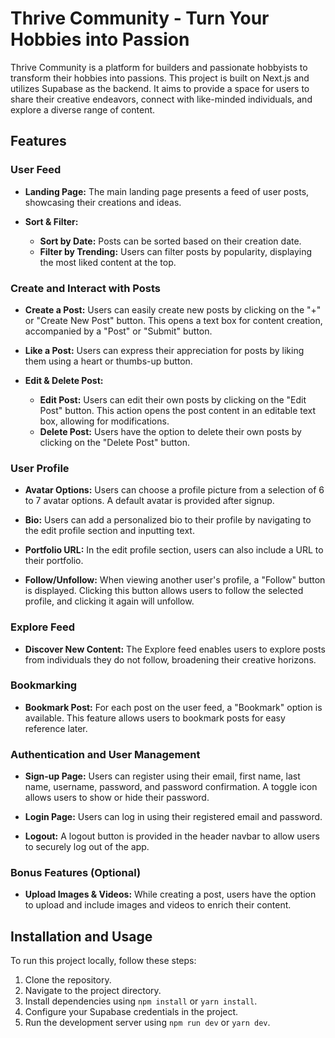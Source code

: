 # Thrive Community - Turn Your Hobbies into Passion

Thrive Community is a platform for builders and passionate hobbyists to transform their hobbies into passions. This project is built on Next.js and utilizes Supabase as the backend. It aims to provide a space for users to share their creative endeavors, connect with like-minded individuals, and explore a diverse range of content.

## Features

### User Feed

- **Landing Page:** The main landing page presents a feed of user posts, showcasing their creations and ideas.

- **Sort & Filter:**
  - **Sort by Date:** Posts can be sorted based on their creation date.
  - **Filter by Trending:** Users can filter posts by popularity, displaying the most liked content at the top.

### Create and Interact with Posts

- **Create a Post:** Users can easily create new posts by clicking on the "+" or "Create New Post" button. This opens a text box for content creation, accompanied by a "Post" or "Submit" button.

- **Like a Post:** Users can express their appreciation for posts by liking them using a heart or thumbs-up button.

- **Edit & Delete Post:**
  - **Edit Post:** Users can edit their own posts by clicking on the "Edit Post" button. This action opens the post content in an editable text box, allowing for modifications.
  - **Delete Post:** Users have the option to delete their own posts by clicking on the "Delete Post" button.

### User Profile

- **Avatar Options:** Users can choose a profile picture from a selection of 6 to 7 avatar options. A default avatar is provided after signup.

- **Bio:** Users can add a personalized bio to their profile by navigating to the edit profile section and inputting text.

- **Portfolio URL:** In the edit profile section, users can also include a URL to their portfolio.

- **Follow/Unfollow:** When viewing another user's profile, a "Follow" button is displayed. Clicking this button allows users to follow the selected profile, and clicking it again will unfollow.

### Explore Feed

- **Discover New Content:** The Explore feed enables users to explore posts from individuals they do not follow, broadening their creative horizons.

### Bookmarking

- **Bookmark Post:** For each post on the user feed, a "Bookmark" option is available. This feature allows users to bookmark posts for easy reference later.

### Authentication and User Management

- **Sign-up Page:** Users can register using their email, first name, last name, username, password, and password confirmation. A toggle icon allows users to show or hide their password.

- **Login Page:** Users can log in using their registered email and password.

- **Logout:** A logout button is provided in the header navbar to allow users to securely log out of the app.

### Bonus Features (Optional)

- **Upload Images & Videos:** While creating a post, users have the option to upload and include images and videos to enrich their content.

## Installation and Usage

To run this project locally, follow these steps:

1. Clone the repository.
2. Navigate to the project directory.
3. Install dependencies using `npm install` or `yarn install`.
4. Configure your Supabase credentials in the project.
5. Run the development server using `npm run dev` or `yarn dev`.
